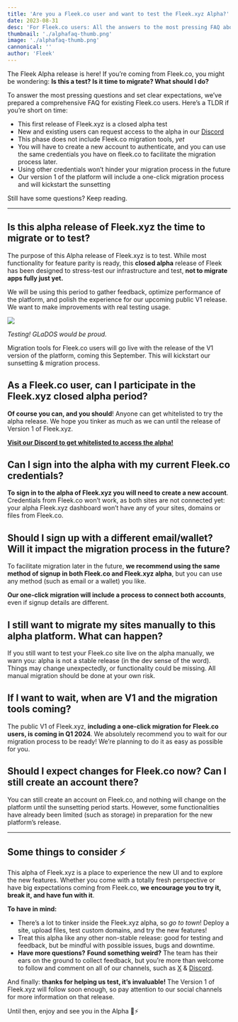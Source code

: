 ```yaml
---
title: 'Are you a Fleek.co user and want to test the Fleek.xyz Alpha?'
date: 2023-08-31
desc: 'For Fleek.co users: All the answers to the most pressing FAQ about the Fleek.xyz alpha release and eventual migration.'
thumbnail: './alphafaq-thumb.png'
image: './alphafaq-thumb.png'
cannonical: ''
author: 'Fleek'
---
```


The Fleek Alpha release is here! If you’re coming from Fleek.co, you might be wondering: **Is this a test? Is it time to migrate? What should I do?**

To answer the most pressing questions and set clear expectations, we’ve prepared a comprehensive FAQ for existing Fleek.co users. Here’s a TLDR if you’re short on time:

- This first release of Fleek.xyz is a closed alpha test
- New and existing users can request access to the alpha in our [Discord](https://fleekxyz.typeform.com/alpha-access)
- This phase does not include Fleek.co migration tools, _yet_
- You will have to create a new account to authenticate, and you can use the same credentials you have on fleek.co to facilitate the migration process later.
- Using other credentials won’t hinder your migration process in the future
- Our version 1 of the platform will include a one-click migration process and will kickstart the sunsetting

Still have some questions? Keep reading.

---

## Is this alpha release of Fleek.xyz the time to migrate or to test?

The purpose of this Alpha release of Fleek.xyz is to test. While most functionality for feature parity is ready, this **closed alpha** release of Fleek has been designed to stress-test our infrastructure and test, **not to migrate apps fully just yet.**

We will be using this period to gather feedback, optimize performance of the platform, and polish the experience for our upcoming public V1 release. We want to make improvements with real testing usage.

![](https://storage.fleek-internal.com/27a60cdd-37d3-480c-ae88-3ad4ca886b13-bucket/portal-glados.gif)

_Testing! GLaDOS would be proud._

Migration tools for Fleek.co users will go live with the release of the V1 version of the platform, coming this September. This will kickstart our sunsetting & migration process.

## As a Fleek.co user, can I participate in the Fleek.xyz closed alpha period?

**Of course you can, and you should**! Anyone can get whitelisted to try the alpha release. We hope you tinker as much as we can until the release of Version 1 of Fleek.xyz.

**[Visit our Discord to get whitelisted to access the alpha!](https://fleekxyz.typeform.com/alpha-access)**

## Can I sign into the alpha with my current Fleek.co credentials?

**To sign in to the alpha of Fleek.xyz you will need to create a new account**. Credentials from Fleek.co won’t work, as both sites are not connected yet: your alpha Fleek.xyz dashboard won’t have any of your sites, domains or files from Fleek.co.

## Should I sign up with a different email/wallet? Will it impact the migration process in the future?

To facilitate migration later in the future, **we recommend using the same method of signup in both Fleek.co and Fleek.xyz alpha**, but you can use any method (such as email or a wallet) you like.

**Our one-click migration will include a process to connect both accounts**, even if signup details are different.

## I still want to migrate my sites manually to this alpha platform. What can happen?

If you still want to test your Fleek.co site live on the alpha manually, we warn you: alpha is not a stable release (in the dev sense of the word). Things may change unexpectedly, or functionality could be missing. All manual migration should be done at your own risk.

## If I want to wait, when are V1 and the migration tools coming?

The public V1 of Fleek.xyz, **including a one-click migration for Fleek.co users, is coming in Q1 2024**. We absolutely recommend you to wait for our migration process to be ready! We’re planning to do it as easy as possible for you.

## Should I expect changes for Fleek.co now? Can I still create an account there?

You can still create an account on Fleek.co, and nothing will change on the platform until the sunsetting period starts. However, some functionalities have already been limited (such as storage) in preparation for the new platform’s release.

---

## Some things to consider ⚡

This alpha of Fleek.xyz is a place to experience the new UI and to explore the new features. Whether you come with a totally fresh perspective or have big expectations coming from Fleek.co, **we encourage you to try it, break it, and have fun with it**.

**To have in mind:**

- There’s a lot to tinker inside the Fleek.xyz alpha, so _go to town_! Deploy a site, upload files, test custom domains, and try the new features!
- Treat this alpha like any other non-stable release: good for testing and feedback, but be mindful with possible issues, bugs and downtime.
- **Have more questions?** **Found something weird?** The team has their ears on the ground to collect feedback, but you’re more than welcome to follow and comment on all of our channels, such as [X](https://twitter.com/fleek) & [Discord](https://discord.gg/fleek).

And finally: **thanks for helping us test, it’s invaluable!** The Version 1 of Fleek.xyz will follow soon enough, so pay attention to our social channels for more information on that release.

Until then, enjoy and see you in the Alpha 🤙⚡

